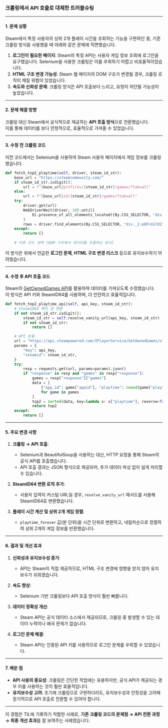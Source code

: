 ### 크롤링에서 API 호출로 대체한 트러블슈팅

---

#### **1. 문제 상황**
Steam에서 특정 사용자의 상위 2개 플레이 시간을 조회하는 기능을 구현하던 중, 기존 크롤링 방식을 사용했을 때 아래와 같은 문제에 직면했습니다.

1. **로그인이 필요한 페이지**: Steam의 특정 API는 사용자 게임 정보 조회에 로그인을 요구했습니다. Selenium을 사용한 크롤링은 이를 우회하기 어렵고 비효율적이었습니다.
2. **HTML 구조 변경 가능성**: Steam 웹 페이지의 DOM 구조가 변경될 경우, 크롤링 로직이 깨질 위험이 있었습니다.
3. **속도와 신뢰성 문제**: 크롤링 방식은 API 호출보다 느리고, 요청이 차단될 가능성이 높았습니다.

---

#### **2. 문제 해결 방향**
크롤링 대신 Steam에서 공식적으로 제공하는 **API 호출 방식**으로 전환했습니다.  
이를 통해 데이터를 보다 안정적으로, 효율적으로 가져올 수 있었습니다.

---

#### **3. 수정 전 크롤링 코드**
이전 코드에서는 Selenium을 사용하여 Steam 사용자 페이지에서 게임 정보를 크롤링했습니다.

```python
def fetch_top2_playtime(self, driver, steam_id_str):
    base_url = "https://steamcommunity.com/"
    if steam_id_str.isdigit():
        url = f"{base_url}profiles/{steam_id_str}/games/?tab=all"
    else:
        url = f"{base_url}id/{steam_id_str}/games/?tab=all"
    try:
        driver.get(url)
        WebDriverWait(driver, 10).until(
            EC.presence_of_all_elements_located((By.CSS_SELECTOR, "div._2-pQFn1G7dZ7667rrakcU3"))
        )
        rows = driver.find_elements(By.CSS_SELECTOR, "div._2-pQFn1G7dZ7667rrakcU3")
    except:
        return []
    
    # 이후 코드 생략 (DOM 구조에서 데이터를 추출하는 방식)
```

이 방식은 위에서 언급한 **로그인 문제**, **HTML 구조 변경 리스크** 등으로 유지보수하기 어려웠습니다.

---

#### **4. 수정 후 API 호출 코드**
Steam의 [GetOwnedGames API](https://partner.steamgames.com/doc/webapi/IPlayerService#GetOwnedGames)를 활용하여 데이터를 가져오도록 수정했습니다.  
이 방식은 API 키와 SteamID64를 사용하며, 더 안전하고 효율적입니다.

```python
def fetch_top2_playtime_api(self, api_key, steam_id_str):
    # SteamID64 확인 및 변환
    if not steam_id_str.isdigit():
        steam_id_str = self.resolve_vanity_url(api_key, steam_id_str)
        if not steam_id_str:
            return []

    # API 호출
    url = "https://api.steampowered.com/IPlayerService/GetOwnedGames/v1/"
    params = {
        "key": api_key,
        "steamid": steam_id_str,
    }
    try:
        resp = requests.get(url, params=params).json()
        if "response" in resp and "games" in resp["response"]:
            games = resp["response"]["games"]
            data = [
                {"app_id": game["appid"], "playtime": round(game["playtime_forever"] / 60, 2)}
                for game in games
            ]
            top2 = sorted(data, key=lambda x: x["playtime"], reverse=True)[:2]
            return top2
    except:
        return []
```

---

#### **5. 주요 변경 사항**

1. **크롤링 → API 호출**:
   - Selenium과 BeautifulSoup을 사용하는 대신, HTTP 요청을 통해 Steam의 공식 API를 호출했습니다.
   - API 호출 결과는 JSON 형식으로 제공되어, 추가 데이터 파싱 없이 쉽게 처리할 수 있습니다.

2. **SteamID64 변환 로직 추가**:
   - 사용자 입력이 커스텀 URL일 경우, `resolve_vanity_url` 메서드를 사용해 SteamID64로 변환했습니다.

3. **플레이 시간 계산 및 상위 2개 게임 정렬**:
   - `playtime_forever` 값(분 단위)을 시간 단위로 변환하고, 내림차순으로 정렬하여 상위 2개의 게임 정보를 반환했습니다.

---

#### **6. 결과 및 개선 효과**

1. **신뢰성과 유지보수성 증가**:
   - API는 Steam이 직접 제공하므로, HTML 구조 변경에 영향을 받지 않아 유지보수가 쉬워졌습니다.

2. **속도 향상**:
   - Selenium 기반 크롤링보다 API 호출 방식이 훨씬 빠릅니다.

3. **데이터 정확성 개선**:
   - Steam API는 공식 데이터 소스에서 제공되므로, 크롤링 중 발생할 수 있는 데이터 누락이나 왜곡 문제가 없습니다.

4. **로그인 문제 해결**:
   - Steam API는 인증된 API 키를 사용하므로 로그인 문제를 우회할 수 있었습니다.

---

#### **7. 배운 점**

- **API 사용의 중요성**: 크롤링은 간단한 작업에는 유용하지만, 공식 API가 제공되는 경우 이를 사용하는 것이 훨씬 효율적입니다.
- **유지보수성 고려**: 초기에 크롤링으로 구현하더라도, 유지보수성과 안정성을 고려해 장기적으로 API 호출로 전환할 수 있어야 합니다.

---

이 경험은 TIL에 기록하기 적합한 사례로, **기존 크롤링 코드의 문제점 → API 전환 과정 → 최종 개선 효과**를 잘 보여주는 사례였습니다.
